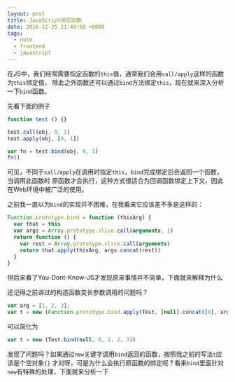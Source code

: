 ```yaml
---
layout: post
title: JavaScript绑定函数
date: 2016-12-25 21:49:58 +0800
tags:
  - note
  - frontend
  - javascript
---
```


在JS中，我们经常需要指定函数的`this`值，通常我们会用`call/apply`这样的函数为`this`绑定值，
除此之外函数还可以通过`bind`方法绑定`this`，现在就来深入分析一下`bind`函数。

先看下面的例子

```js
function test () {}

test.call(obj, 0, 1)
test.apply(obj, [0, 1])

var fn = test.bind(obj, 0, 1)
fn()
```

可见，不同于`call/apply`在调用时指定`this`，`bind`完成绑定后会返回一个函数，当调用此函数时
原函数才会执行，这种方式很适合为回调函数绑定上下文，因此在Web环境中被广泛的使用。

之前我一直以为`bind`的实现并不困难，在我看来它应该差不多是这样的：

```js
Function.prototype.bind = function (thisArg) {
  var that = this
  var args = Array.prototype.slice.call(arguments, 1)
  return function () {
    var rest = Array.prototype.slice.call(arguments)
    return that.apply(thisArg, args.concat(rest))
  }
}
```

但后来看了You-Dont-Know-JS才发现原来事情并不简单，下面就来解释为什么

还记得之前讲过的构造函数变长参数调用的问题吗？

```js
var arg = [1, 2, 3];
var t = new (Function.prototype.bind.apply(Test, [null].concat([0], arg)))();
```

可以简化为

```js
var t = new (Test.bind(null, 0, 1, 2, 3))
```

发现了问题吗？如果通过`new`关键字调用`bind`返回的函数，按照我之前的写法`t`应该是个空对象`{}`
才对呀，可是为什么会执行原函数的绑定呢？看来`bind`里面针对`new`有特殊的处理，下面就来分析一下

